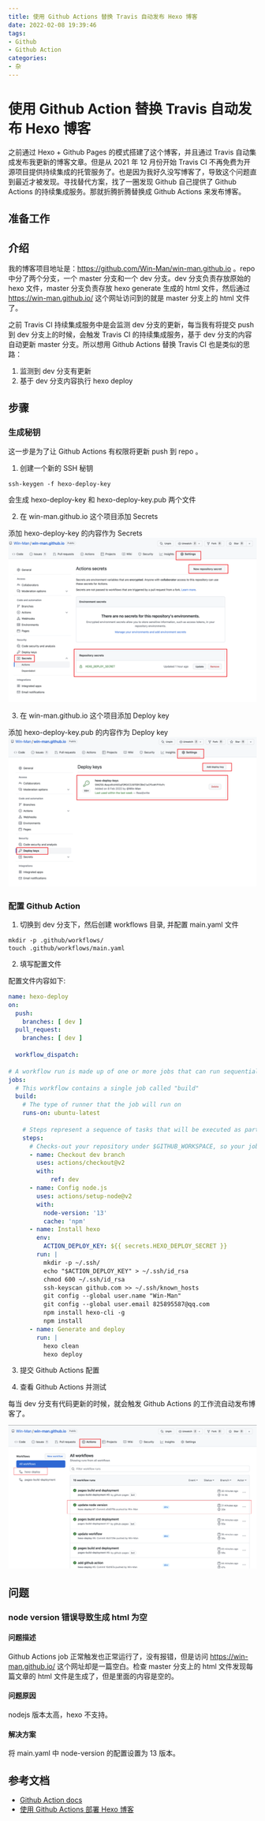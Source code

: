 ```yaml
---
title: 使用 Github Actions 替换 Travis 自动发布 Hexo 博客
date: 2022-02-08 19:39:46
tags:
- Github
- Github Action
categories:
- 杂
---
```


# 使用 Github Action 替换 Travis 自动发布 Hexo 博客

之前通过 Hexo + Github Pages 的模式搭建了这个博客，并且通过 Travis 自动集成发布我更新的博客文章。但是从 2021 年 12 月份开始 Travis CI 不再免费为开源项目提供持续集成的托管服务了。也是因为我好久没写博客了，导致这个问题直到最近才被发现。寻找替代方案，找了一圈发现 Github 自己提供了 Github Actions 的持续集成服务。那就折腾折腾替换成 Github Actions 来发布博客。

## 准备工作
## 介绍

我的博客项目地址是：https://github.com/Win-Man/win-man.github.io 。repo 中分了两个分支，一个 master 分支和一个 dev 分支。dev 分支负责存放原始的 hexo 文件，master 分支负责存放 hexo generate 生成的 html 文件，然后通过 https://win-man.github.io/ 这个网址访问到的就是 master 分支上的 html 文件了。

之前 Travis CI 持续集成服务中是会监测 dev 分支的更新，每当我有将提交 push 到 dev 分支上的时候，会触发 Travis CI 的持续集成服务，基于 dev 分支的内容自动更新 master 分支。所以想用 Github Actions 替换 Travis CI 也是类似的思路：

1. 监测到 dev 分支有更新
2. 基于 dev 分支内容执行 hexo deploy 



## 步骤

### 生成秘钥

这一步是为了让 Github Actions 有权限将更新 push 到 repo 。

1. 创建一个新的 SSH 秘钥

```shell
ssh-keygen -f hexo-deploy-key
```

会生成 hexo-deploy-key 和 hexo-deploy-key.pub 两个文件

2. 在 win-man.github.io 这个项目添加 Secrets

添加 hexo-deploy-key 的内容作为 Secrets
![add secrets](https://raw.githubusercontent.com/Win-Man/pic-storage/master/img/20220208200006.png)

3. 在 win-man.github.io 这个项目添加 Deploy key

添加 hexo-deploy-key.pub 的内容作为 Deploy key
![add deploy key](https://raw.githubusercontent.com/Win-Man/pic-storage/master/img/20220208200219.png)

### 配置 Github Action

1. 切换到 dev 分支下，然后创建 workflows 目录, 并配置 main.yaml 文件

```shell
mkdir -p .github/workflows/
touch .github/workflows/main.yaml
```

2. 填写配置文件

配置文件内容如下:

```yaml
name: hexo-deploy
on:
  push:
    branches: [ dev ]
  pull_request:
    branches: [ dev ]

  workflow_dispatch:

# A workflow run is made up of one or more jobs that can run sequentially or in parallel
jobs:
  # This workflow contains a single job called "build"
  build:
    # The type of runner that the job will run on
    runs-on: ubuntu-latest

    # Steps represent a sequence of tasks that will be executed as part of the job
    steps:
      # Checks-out your repository under $GITHUB_WORKSPACE, so your job can access it
      - name: Checkout dev branch
        uses: actions/checkout@v2
        with:
            ref: dev
      - name: Config node.js
        uses: actions/setup-node@v2
        with:
          node-version: '13'
          cache: 'npm'
      - name: Install hexo
        env:
          ACTION_DEPLOY_KEY: ${{ secrets.HEXO_DEPLOY_SECRET }}
        run: |
          mkdir -p ~/.ssh/
          echo "$ACTION_DEPLOY_KEY" > ~/.ssh/id_rsa
          chmod 600 ~/.ssh/id_rsa
          ssh-keyscan github.com >> ~/.ssh/known_hosts
          git config --global user.name "Win-Man"
          git config --global user.email 825895587@qq.com
          npm install hexo-cli -g
          npm install
      - name: Generate and deploy
        run: |
          hexo clean
          hexo deploy
```

3.  提交 Github Actions 配置

4. 查看 Github Actions 并测试

每当 dev 分支有代码更新的时候，就会触发 Github Actions 的工作流自动发布博客了。

![actions](https://raw.githubusercontent.com/Win-Man/pic-storage/master/img/20220208200903.png)

## 问题
### node version 错误导致生成 html 为空
#### 问题描述

Github Actions job 正常触发也正常运行了，没有报错，但是访问 https://win-man.github.io/ 这个网址却是一篇空白。检查 master 分支上的 html 文件发现每篇文章的 html 文件是生成了，但是里面的内容是空的。

#### 问题原因

nodejs 版本太高，hexo 不支持。

#### 解决方案

将 main.yaml 中 node-version 的配置设置为 13 版本。


## 参考文档
* [Github Action docs](https://docs.github.com/cn/actions)
* [使用 Github Actions 部署 Hexo 博客](https://makefile.so/2021/11/28/use-github-actions-to-deploy-hexo-blog/)